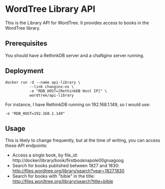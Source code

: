 # WordTree Library API

This is the Library API for WordTree. It provides access to books in the
WordTree library.

## Prerequisites

You should have a RethinkDB server and a chaNginx server running.

## Deployment

    docker run -d --name api-library \
               --link changinx:nx \
               -e "RDB_HOST=[RethinkDB Host IP]" \
               wordtree/api-library

For instance, I have RethinkDB running on 192.168.1.149, so I would use:

    -e "RDB_HOST=192.168.1.149"

## Usage

This is likely to change frequently, but at the time of writing, you can access
these API endpoints:

- Access a single book, by file_id: http://docker/library/book/firstbooknapole00gruagoog
- Search for books published between 1827 and 1830: http://files.wordtree.org/library/search?year=1827,1830
- Search for books with "bible" in the title: http://files.wordtree.org/library/search?title=bible

